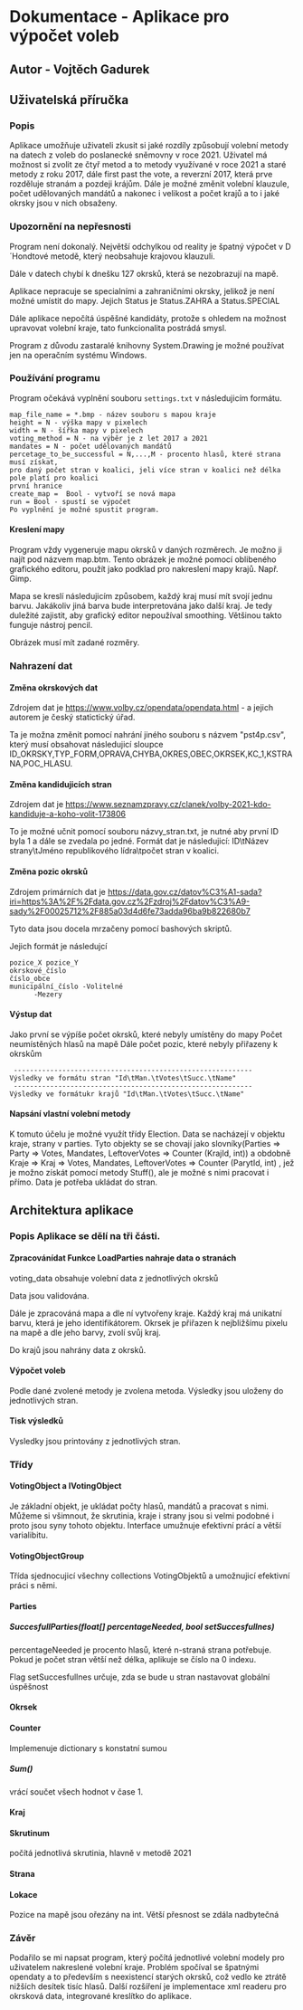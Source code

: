 #  Dokumentace - Aplikace pro výpočet voleb 

## Autor - Vojtěch Gadurek 

## Uživatelská příručka 

### Popis
Aplikace umožňuje uživateli zkusit si jaké rozdíly způsobují volební metody na datech z voleb do poslanecké sněmovny v roce 2021. Uživatel má možnost si zvolit ze čtyř  metod a to metody využívané v roce 2021 a staré metody z roku 2017, dále first past the vote, a reverzní 2017, která prve rozděluje stranám a pozdeji krájům. Dále je možné změnit volební klauzule, počet udělovaných mandátů a nakonec i velikost a počet krajů a to i jaké okrsky jsou v nich obsaženy.

### Upozornění na nepřesnosti 

Program není dokonalý. Největší odchylkou od reality je špatný výpočet v D´Hondtové metodě, který neobsahuje krajovou klauzuli.

Dále v datech chybí k dnešku 127 okrsků, která se nezobrazují na mapě. 

Aplikace nepracuje se specialními a zahraničními okrsky, jelikož je není možné umístit do mapy. Jejich Status je Status.ZAHRA a Status.SPECIAL

Dále aplikace nepočítá úspěšné kandidáty, protože s ohledem na možnost upravovat volební kraje, tato funkcionalita postrádá smysl.

Program z důvodu zastaralé knihovny System.Drawing je možné používat jen na operačním systému Windows. 

### Používání programu
Program očekává vyplnění souboru ```settings.txt```  v následujicím formátu.

```
map_file_name = *.bmp - název souboru s mapou kraje
height = N - výška mapy v pixelech
width = N - šířka mapy v pixelech
voting_method = N - na výběr je z let 2017 a 2021
mandates = N - počet udělovaných mandátů
percetage_to_be_successful = N,...,M - procento hlasů, které strana musí získat, 
pro daný počet stran v koalici, jeli více stran v koalici než délka pole platí pro koalici
první hranice
create_map =  Bool - vytvoří se nová mapa
run = Bool - spustí se výpočet
Po vyplnění je možné spustit program.
```

#### Kreslení mapy

Program vždy vygeneruje mapu okrsků v daných rozměrech. Je možno ji najít pod názvem map.btm. Tento obrázek je možné pomocí oblibeného grafického editoru, použít jako podklad pro nakreslení mapy krajů. Např. Gimp.

Mapa se kreslí následujicím způsobem, každý kraj musí mít svojí jednu barvu. Jakákoliv jiná barva bude interpretována jako další kraj. Je tedy duležité zajistit, aby grafický editor nepoužíval smoothing. Většinou takto funguje nástroj pencil.

Obrázek musí mít zadané rozměry.

### Nahrazení dat

#### Změna okrskových dat

Zdrojem dat je https://www.volby.cz/opendata/opendata.html - a jejich autorem je český statictický úřad.

Ta je možna změnit pomocí nahrání jiného souboru s názvem "pst4p.csv", který musí obsahovat následujicí sloupce ID_OKRSKY,TYP_FORM,OPRAVA,CHYBA,OKRES,OBEC,OKRSEK,KC_1,KSTRANA,POC_HLASU.

#### Změna kandidujicích stran

Zdrojem dat je https://www.seznamzpravy.cz/clanek/volby-2021-kdo-kandiduje-a-koho-volit-173806

To je možné učnit pomocí souboru názvy_stran.txt, je nutné aby první ID byla 1 a dále se zvedala po jedné. Formát dat je následujicí: ID\tNázev strany\tJméno republikového lídra\tpočet stran v koalici.

#### Změna pozic okrsků

Zdrojem primárních dat je https://data.gov.cz/datov%C3%A1-sada?iri=https%3A%2F%2Fdata.gov.cz%2Fzdroj%2Fdatov%C3%A9-sady%2F00025712%2F885a03d4d6fe73adda96ba9b822680b7

Tyto data jsou docela mrzačeny pomocí bashových skriptů.

Jejich formát je následujcí

```
pozice_X pozice_Y
okrskové_číslo
číslo_obce
municipální_číslo -Volitelné
      -Mezery
```   

#### Výstup dat

Jako první se výpíše počet okrsků, které nebyly umístěny do mapy
Počet neumístěných hlasů na mapě
Dále počet pozic, které nebyly přiřazeny k okrskům
```  
 -----------------------------------------------------------
Výsledky ve formátu stran "Id\tMan.\tVotes\tSucc.\tName"
 -----------------------------------------------------------
Výsledky ve formátukr krajů "Id\tMan.\tVotes\tSucc.\tName"
```  

#### Napsání vlastní volební metody

K tomuto účelu je možné využít třídy Election. Data se nacházejí v objektu kraje, strany v parties. Tyto objekty se se chovají jako slovníky(Parties => Party => Votes, Mandates, LeftoverVotes => Counter (KrajId, int)) a obdobně Kraje => Kraj => Votes, Mandates, LeftoverVotes => Counter (ParytId, int) , jež je možno získát pomocí metody Stuff(), ale je možné s nimi pracovat i přímo. Data je potřeba ukládat do stran. 
   
## Architektura aplikace 

### Popis Aplikace se dělí na tři části.

#### Zpracovánídat Funkce LoadParties nahraje data o stranách

voting_data obsahuje volební data z jednotlivých okrsků

Data jsou validována.

Dále je zpracováná mapa a dle ní vytvořeny kraje. Každý kraj má unikatní barvu, která je jeho identifikátorem. Okrsek je přiřazen k nejbližšímu pixelu na mapě a dle jeho barvy, zvolí svůj kraj.

Do krajů jsou nahrány data z okrsků.

#### Výpočet voleb 

Podle dané zvolené metody je zvolena metoda. Výsledky jsou uloženy do jednotlivých stran. 

#### Tisk výsledků
Vysledky jsou printovány z jednotlivých stran.

### Třídy

#### VotingObject a IVotingObject

Je základní objekt, je ukládat počty hlasů, mandátů a pracovat s nimi. Můžeme si všimnout, že skrutinia, kraje i strany jsou si velmi podobné i proto jsou syny tohoto objektu. Interface umužnuje efektivní prácí a větší varialibitu. 

#### VotingObjectGroup

Třída sjednocujicí všechny collections VotingObjektů a umožnujicí efektivní práci s němi.

#### Parties

##### SuccesfullParties(float[] percentageNeeded, bool setSuccesfullnes)
percentageNeeded je procento hlasů, které n-straná strana potřebuje. Pokud je počet stran větší než délka, aplikuje se číslo na 0 indexu.

Flag setSuccesfullnes určuje, zda se bude u stran nastavovat globální úspěšnost



#### Okrsek

#### Counter

Implemenuje dictionary s konstatní sumou

##### Sum()

vrácí součet všech hodnot v čase 1.

#### Kraj

#### Skrutinum

počítá jednotlivá skrutinia, hlavně v metodě 2021 

#### Strana 

#### Lokace

Pozice na mapě jsou ořezány na int. Větší přesnost se zdála nadbytečná

### Závěr
Podařilo se mi napsat program, který počítá jednotlivé volební modely pro uživatelem nakreslené volební kraje. Problém spočíval se špatnými opendaty a to především s neexistencí starých okrsků, což vedlo ke ztrátě nižších desítek tisíc hlasů. Další rozšíření je implementace xml readeru pro okrsková data, integrované kreslítko do aplikace. 
